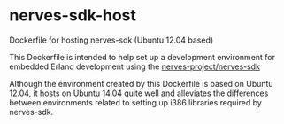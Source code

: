 nerves-sdk-host
===============

Dockerfile for hosting nerves-sdk (Ubuntu 12.04 based)

This Dockerfile is intended to help set up a development environment for 
embedded Erland development using the [nerves-project/nerves-sdk](https://github.com/nerves-project/nerves-sdk)

Although the environment created by this Dockerfile is based on Ubuntu 12.04,
it hosts on Ubuntu 14.04 quite well and alleviates the differences between
environments related to setting up i386 libraries required by nerves-sdk.
